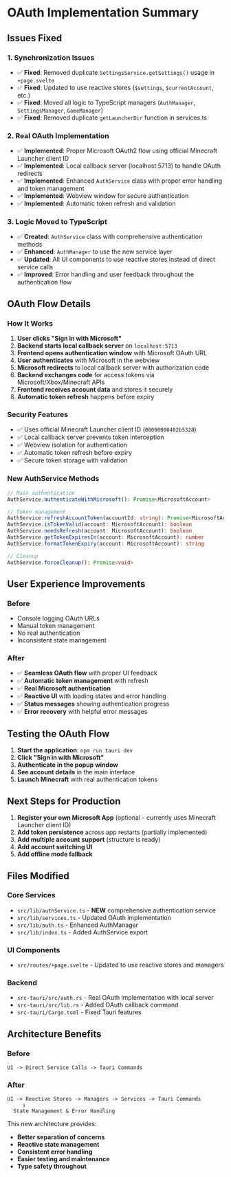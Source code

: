 # OAuth Implementation Summary

## Issues Fixed

### 1. **Synchronization Issues**
- ✅ **Fixed**: Removed duplicate `SettingsService.getSettings()` usage in `+page.svelte`
- ✅ **Fixed**: Updated to use reactive stores (`$settings`, `$currentAccount`, etc.)
- ✅ **Fixed**: Moved all logic to TypeScript managers (`AuthManager`, `SettingsManager`, `GameManager`)
- ✅ **Fixed**: Removed duplicate `getLauncherDir` function in services.ts

### 2. **Real OAuth Implementation**
- ✅ **Implemented**: Proper Microsoft OAuth2 flow using official Minecraft Launcher client ID
- ✅ **Implemented**: Local callback server (localhost:5713) to handle OAuth redirects
- ✅ **Implemented**: Enhanced `AuthService` class with proper error handling and token management
- ✅ **Implemented**: Webview window for secure authentication
- ✅ **Implemented**: Automatic token refresh and validation

### 3. **Logic Moved to TypeScript**
- ✅ **Created**: `AuthService` class with comprehensive authentication methods
- ✅ **Enhanced**: `AuthManager` to use the new service layer
- ✅ **Updated**: All UI components to use reactive stores instead of direct service calls
- ✅ **Improved**: Error handling and user feedback throughout the authentication flow

## OAuth Flow Details

### How It Works
1. **User clicks "Sign in with Microsoft"**
2. **Backend starts local callback server** on `localhost:5713`
3. **Frontend opens authentication window** with Microsoft OAuth URL
4. **User authenticates** with Microsoft in the webview
5. **Microsoft redirects** to local callback server with authorization code
6. **Backend exchanges code** for access tokens via Microsoft/Xbox/Minecraft APIs
7. **Frontend receives account data** and stores it securely
8. **Automatic token refresh** happens before expiry

### Security Features
- ✅ Uses official Minecraft Launcher client ID (`00000000402b5328`)
- ✅ Local callback server prevents token interception
- ✅ Webview isolation for authentication
- ✅ Automatic token refresh before expiry
- ✅ Secure token storage with validation

### New AuthService Methods
```typescript
// Main authentication
AuthService.authenticateWithMicrosoft(): Promise<MicrosoftAccount>

// Token management
AuthService.refreshAccountToken(accountId: string): Promise<MicrosoftAccount>
AuthService.isTokenValid(account: MicrosoftAccount): boolean
AuthService.needsRefresh(account: MicrosoftAccount): boolean
AuthService.getTokenExpiresIn(account: MicrosoftAccount): number
AuthService.formatTokenExpiry(account: MicrosoftAccount): string

// Cleanup
AuthService.forceCleanup(): Promise<void>
```

## User Experience Improvements

### Before
- Console logging OAuth URLs
- Manual token management
- No real authentication
- Inconsistent state management

### After
- ✅ **Seamless OAuth flow** with proper UI feedback
- ✅ **Automatic token management** with refresh
- ✅ **Real Microsoft authentication** 
- ✅ **Reactive UI** with loading states and error handling
- ✅ **Status messages** showing authentication progress
- ✅ **Error recovery** with helpful error messages

## Testing the OAuth Flow

1. **Start the application**: `npm run tauri dev`
2. **Click "Sign in with Microsoft"**
3. **Authenticate in the popup window**
4. **See account details** in the main interface
5. **Launch Minecraft** with real authentication tokens

## Next Steps for Production

1. **Register your own Microsoft App** (optional - currently uses Minecraft Launcher client ID)
2. **Add token persistence** across app restarts (partially implemented)
3. **Add multiple account support** (structure is ready)
4. **Add account switching UI** 
5. **Add offline mode fallback**

## Files Modified

### Core Services
- `src/lib/authService.ts` - **NEW** comprehensive authentication service
- `src/lib/services.ts` - Updated OAuth implementation
- `src/lib/auth.ts` - Enhanced AuthManager
- `src/lib/index.ts` - Added AuthService export

### UI Components  
- `src/routes/+page.svelte` - Updated to use reactive stores and managers

### Backend
- `src-tauri/src/auth.rs` - Real OAuth implementation with local server
- `src-tauri/src/lib.rs` - Added OAuth callback command
- `src-tauri/Cargo.toml` - Fixed Tauri features

## Architecture Benefits

### Before
```
UI -> Direct Service Calls -> Tauri Commands
```

### After
```
UI -> Reactive Stores -> Managers -> Services -> Tauri Commands
     ↓
  State Management & Error Handling
```

This new architecture provides:
- **Better separation of concerns**
- **Reactive state management**
- **Consistent error handling**
- **Easier testing and maintenance**
- **Type safety throughout**
